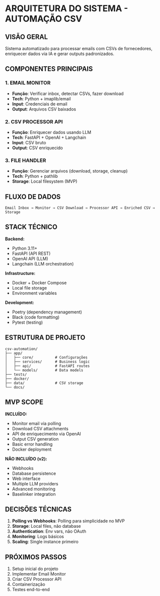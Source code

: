 # ARQUITETURA DO SISTEMA - AUTOMAÇÃO CSV

## VISÃO GERAL
Sistema automatizado para processar emails com CSVs de fornecedores, enriquecer dados via IA e gerar outputs padronizados.

## COMPONENTES PRINCIPAIS

### 1. EMAIL MONITOR
- **Função**: Verificar inbox, detectar CSVs, fazer download
- **Tech**: Python + imaplib/email
- **Input**: Credenciais de email
- **Output**: Arquivos CSV baixados

### 2. CSV PROCESSOR API
- **Função**: Enriquecer dados usando LLM
- **Tech**: FastAPI + OpenAI + Langchain
- **Input**: CSV bruto
- **Output**: CSV enriquecido

### 3. FILE HANDLER
- **Função**: Gerenciar arquivos (download, storage, cleanup)
- **Tech**: Python + pathlib
- **Storage**: Local filesystem (MVP)

## FLUXO DE DADOS

```
Email Inbox → Monitor → CSV Download → Processor API → Enriched CSV → Storage
```

## STACK TÉCNICO

**Backend:**
- Python 3.11+
- FastAPI (API REST)
- OpenAI API (LLM)
- Langchain (LLM orchestration)

**Infrastructure:**
- Docker + Docker Compose
- Local file storage
- Environment variables

**Development:**
- Poetry (dependency management)
- Black (code formatting)
- Pytest (testing)

## ESTRUTURA DE PROJETO

```
csv-automation/
├── app/
│   ├── core/          # Configurações
│   ├── services/      # Business logic
│   ├── api/           # FastAPI routes
│   └── models/        # Data models
├── tests/
├── docker/
├── data/              # CSV storage
└── docs/
```

## MVP SCOPE

**INCLUÍDO:**
- Monitor email via polling
- Download CSV attachments
- API de enriquecimento via OpenAI
- Output CSV generation
- Basic error handling
- Docker deployment

**NÃO INCLUÍDO (v2):**
- Webhooks
- Database persistence
- Web interface
- Multiple LLM providers
- Advanced monitoring
- Baselinker integration

## DECISÕES TÉCNICAS

1. **Polling vs Webhooks**: Polling para simplicidade no MVP
2. **Storage**: Local files, não database
3. **Authentication**: Env vars, não OAuth
4. **Monitoring**: Logs básicos
5. **Scaling**: Single instance primeiro

## PRÓXIMOS PASSOS

1. Setup inicial do projeto
2. Implementar Email Monitor
3. Criar CSV Processor API
4. Containerização
5. Testes end-to-end 